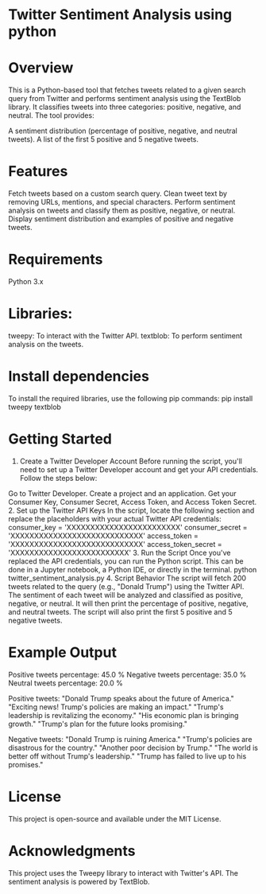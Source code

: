 # Twitter Sentiment Analysis using python
# Overview
This is a Python-based tool that fetches tweets related to a given search query from Twitter and performs sentiment analysis using the TextBlob library. It classifies tweets into three categories: positive, negative, and neutral. The tool provides:

A sentiment distribution (percentage of positive, negative, and neutral tweets).
A list of the first 5 positive and 5 negative tweets.

# Features
Fetch tweets based on a custom search query.
Clean tweet text by removing URLs, mentions, and special characters.
Perform sentiment analysis on tweets and classify them as positive, negative, or neutral.
Display sentiment distribution and examples of positive and negative tweets.

# Requirements
Python 3.x

# Libraries:
tweepy: To interact with the Twitter API.
textblob: To perform sentiment analysis on the tweets.

# Install dependencies
To install the required libraries, use the following pip commands:
pip install tweepy textblob

# Getting Started
1. Create a Twitter Developer Account
Before running the script, you'll need to set up a Twitter Developer account and get your API credentials. Follow the steps below:

Go to Twitter Developer.
Create a project and an application.
Get your Consumer Key, Consumer Secret, Access Token, and Access Token Secret.
2. Set up the Twitter API Keys
In the script, locate the following section and replace the placeholders with your actual Twitter API credentials:
consumer_key = 'XXXXXXXXXXXXXXXXXXXXXXXX'
consumer_secret = 'XXXXXXXXXXXXXXXXXXXXXXXXXXXX'
access_token = 'XXXXXXXXXXXXXXXXXXXXXXXXXXXX'
access_token_secret = 'XXXXXXXXXXXXXXXXXXXXXXXXX'
3. Run the Script
Once you've replaced the API credentials, you can run the Python script. This can be done in a Jupyter notebook, a Python IDE, or directly in the terminal.
python twitter_sentiment_analysis.py
4. Script Behavior
The script will fetch 200 tweets related to the query (e.g., "Donald Trump") using the Twitter API.
The sentiment of each tweet will be analyzed and classified as positive, negative, or neutral.
It will then print the percentage of positive, negative, and neutral tweets.
The script will also print the first 5 positive and 5 negative tweets.

# Example Output
Positive tweets percentage: 45.0 %
Negative tweets percentage: 35.0 %
Neutral tweets percentage: 20.0 %

Positive tweets:
"Donald Trump speaks about the future of America."
"Exciting news! Trump's policies are making an impact."
"Trump's leadership is revitalizing the economy."
"His economic plan is bringing growth."
"Trump's plan for the future looks promising."

Negative tweets:
"Donald Trump is ruining America."
"Trump's policies are disastrous for the country."
"Another poor decision by Trump."
"The world is better off without Trump's leadership."
"Trump has failed to live up to his promises."

# License
This project is open-source and available under the MIT License.

# Acknowledgments
This project uses the Tweepy library to interact with Twitter's API.
The sentiment analysis is powered by TextBlob.
